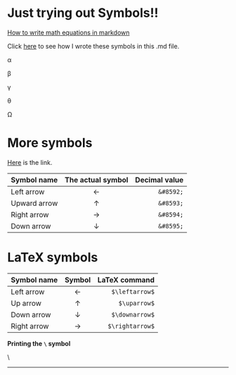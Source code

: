 # Just trying out Symbols!!

[How to write math equations in markdown](https://logfetch.com/markdown-math-equations-latex/ "Check this out")

Click [here](https://www.w3schools.com/html/html_symbols.asp "Symbols for mardown files") to see how I wrote these symbols in this .md file.

&alpha;

&beta;

&gamma;

&theta;

&Omega;

# More symbols

[Here](https://stackoverflow.com/questions/54954544/how-do-i-show-the-up-and-down-arrow-keyboard-key-in-github-markdown) is the link.

|Symbol name|The actual symbol|Decimal value|
|:----------|:---------------:|------------:|
|Left arrow|&#8592;| `&#8592;`|
|Upward arrow|&#8593;|`&#8593;`|
|Right arrow|&#8594;|`&#8594;`|
|Down arrow|&#8595;|`&#8595;`|


# LaTeX symbols

|Symbol name|Symbol|LaTeX command|
|:----------|:----:|------------:|
|Left arrow|$\leftarrow$|`$\leftarrow$`|
|Up arrow|$\uparrow$|`$\uparrow$`|
|Down arrow|$\downarrow$|`$\downarrow$`|
|Right arrow|$\rightarrow$|`$\rightarrow$`|

**Printing the `\` symbol**

\\

---
